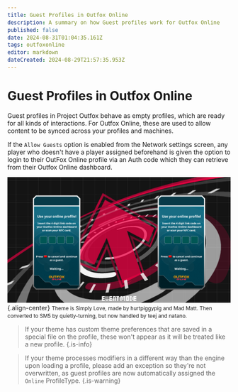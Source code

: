 ```yaml
---
title: Guest Profiles in Outfox Online
description: A summary on how Guest profiles work for Outfox Online
published: false
date: 2024-08-31T01:04:35.161Z
tags: outfoxonline
editor: markdown
dateCreated: 2024-08-29T21:57:35.953Z
---
```


# Guest Profiles in Outfox Online

Guest profiles in Project Outfox behave as empty profiles, which are ready for all kinds of interactions. For Outfox Online, these are used to allow content to be synced across your profiles and machines.

If the `Allow Guests` option is enabled from the Network settings screen, any player who doesn't have a player assigned beforehand is given the option to login to their OutFox Online profile via an Auth code which they can retrieve from their Outfox Online dashboard.

![oftokenguests.png](/dev/outfoxonline/oftokenguests.png){.align-center}
<small>Theme is Simply Love, made by hurtpiggypig and Mad Matt. Then converted to SM5 by quietly-turning, but now handled by teej and natano.</small>

> If your theme has custom theme preferences that are saved in a special file on the profile, these won't appear as it will be treated like a new profile.
{.is-info}

> If your theme processes modifiers in a different way than the engine upon loading a profile, please add an exception so they're not overwritten, as guest profiles are now automatically assigned the `Online` ProfileType.
{.is-warning}

